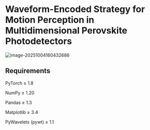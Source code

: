 # Waveform-Encoded Strategy for Motion Perception in Multidimensional Perovskite Photodetectors

![image-20251004160432686](functions/explain.png)

## Requirements

PyTorch ≥ 1.8

NumPy ≥ 1.20

Pandas ≥ 1.3

Matplotlib ≥ 3.4

PyWavelets (pywt) ≥ 1.1
